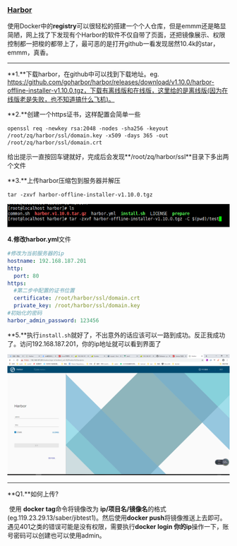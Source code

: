### [Harbor](https://github.com/goharbor/harbor)

​		使用Docker中的**registry**可以很轻松的搭建一个个人仓库，但是emmm还是略显简陋，网上找了下发现有个Harbor的软件不仅自带了页面，还把镜像展示、权限控制都一把梭的都带上了，最可恶的是打开github一看发现居然10.4k的star，emmm，真香。

---

**1.**下载harbor，在github中可以找到下载地址。eg. https://github.com/goharbor/harbor/releases/download/v1.10.0/harbor-offline-installer-v1.10.0.tgz，下载有离线版和在线版，这里给的是离线版(因为在线版老是失败，也不知道搞什么飞机)。

**2.**创建一个https证书，这样配置会简单一些

```shell
openssl req -newkey rsa:2048 -nodes -sha256 -keyout /root/zq/harbor/ssl/domain.key -x509 -days 365 -out /root/zq/harbor/ssl/domain.crt
```

给出提示一直按回车键就好，完成后会发现**/root/zq/harbor/ssl**目录下多出两个文件

**3.**上传harbor压缩包到服务器并解压

```shell
tar -zxvf harbor-offline-installer-v1.10.0.tgz
```

![1577177390658](../图床/截图/1577177390658.png)

**4.**修改**harbor.yml**文件

```yaml
#修改为当前服务器的ip
hostname: 192.168.187.201
http:
  port: 80
https:
  #第二步中配置的证书位置
  certificate: /root/harbor/ssl/domain.crt
  private_key: /root/harbor/ssl/domain.key
#初始化的密码
harbor_admin_password: 123456
```

**5.**执行`install.sh`就好了，不出意外的话应该可以一路到成功。反正我成功了。访问192.168.187.201，你的ip地址就可以看到界面了

![1577177788491](../图床/截图/1577177788491.png)



---

**Q1.**如何上传?

​		使用 **docker tag**命令将镜像改为 **ip/项目名/镜像名**的格式(eg.119.23.29.13/saber/jibtest1)。然后使用**docker push**将镜像推送上去即可。遇见401之类的错误可能是没有权限，需要执行**docker login 你的ip**操作一下，账号密码可以创建也可以使用admin。


